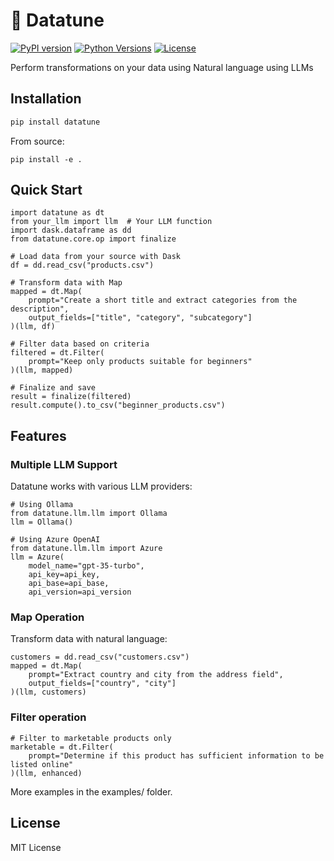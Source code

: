 # 🎵 Datatune

[![PyPI version](https://img.shields.io/pypi/v/datatune.svg)](https://pypi.org/project/datatune/)
[![Python Versions](https://img.shields.io/pypi/pyversions/datatune.svg)](https://pypi.org/project/datatune/)
[![License](https://img.shields.io/github/license/vitalops/datatune)](https://github.com/vitalops/datatune/blob/main/LICENSE)

Perform transformations on your data using Natural language using LLMs

## Installation

```bash
pip install datatune
```

From source:

```
pip install -e .
```
## Quick Start

```
import datatune as dt
from your_llm import llm  # Your LLM function
import dask.dataframe as dd
from datatune.core.op import finalize

# Load data from your source with Dask
df = dd.read_csv("products.csv")

# Transform data with Map
mapped = dt.Map(
    prompt="Create a short title and extract categories from the description",
    output_fields=["title", "category", "subcategory"]
)(llm, df)

# Filter data based on criteria
filtered = dt.Filter(
    prompt="Keep only products suitable for beginners"
)(llm, mapped)

# Finalize and save
result = finalize(filtered)
result.compute().to_csv("beginner_products.csv")
```

## Features

### Multiple LLM Support
Datatune works with various LLM providers:

```
# Using Ollama
from datatune.llm.llm import Ollama
llm = Ollama()

# Using Azure OpenAI
from datatune.llm.llm import Azure
llm = Azure(
    model_name="gpt-35-turbo",
    api_key=api_key,
    api_base=api_base,
    api_version=api_version
```

### Map Operation

Transform data with natural language:

```
customers = dd.read_csv("customers.csv")
mapped = dt.Map(
    prompt="Extract country and city from the address field",
    output_fields=["country", "city"]
)(llm, customers)
```

### Filter operation

```
# Filter to marketable products only
marketable = dt.Filter(
    prompt="Determine if this product has sufficient information to be listed online"
)(llm, enhanced)
```

More examples in the examples/ folder.

## License
MIT License
